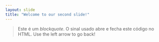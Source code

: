 ```yaml
---
layout: slide
title: "Welcome to our second slide!"
---
```

>Este é um *blockquote*. O sinal usado abre e fecha este código no HTML. 
Use the left arrow to go back!
